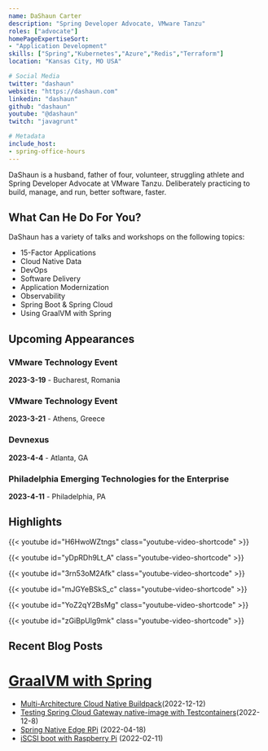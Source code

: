 ```yaml
---
name: DaShaun Carter
description: "Spring Developer Advocate, VMware Tanzu"
roles: ["advocate"]
homePageExpertiseSort: 
- "Application Development"
skills: ["Spring","Kubernetes","Azure","Redis","Terraform"]
location: "Kansas City, MO USA"

# Social Media 
twitter: "dashaun"
website: "https://dashaun.com"
linkedin: "dashaun"
github: "dashaun"
youtube: "@dashaun"
twitch: "javagrunt"

# Metadata
include_host:
- spring-office-hours
---
```

<!-- markdownlint-disable MD041-->
DaShaun is a husband, father of four, volunteer, struggling athlete and Spring Developer Advocate at VMware Tanzu.
Deliberately practicing to build, manage, and run, better software, faster.

<!--more-->

## What Can He Do For You?

DaShaun has a variety of talks and workshops on the following topics:

- 15-Factor Applications
- Cloud Native Data
- DevOps
- Software Delivery
- Application Modernization
- Observability
- Spring Boot & Spring Cloud
- Using GraalVM with Spring

## Upcoming Appearances

### VMware Technology Event

**2023-3-19** - Bucharest, Romania

### VMware Technology Event

**2023-3-21** - Athens, Greece

### Devnexus

**2023-4-4** - Atlanta, GA

### Philadelphia Emerging Technologies for the Enterprise

**2023-4-11** - Philadelphia, PA

## Highlights

{{< youtube id="H6HwoWZtngs" class="youtube-video-shortcode" >}}

{{< youtube id="yDpRDh9Lt_A" class="youtube-video-shortcode" >}}

{{< youtube id="3rn53oM2Afk" class="youtube-video-shortcode" >}}

{{< youtube id="mJGYeBSkS_c" class="youtube-video-shortcode" >}}

{{< youtube id="YoZ2qY2BsMg" class="youtube-video-shortcode" >}}

{{< youtube id="zGiBpUlg9mk" class="youtube-video-shortcode" >}}

## Recent Blog Posts

# [GraalVM with Spring](https://tanzu.vmware.com/developer/guides/graalvm-with-spring/)

- [Multi-Architecture Cloud Native Buildpack](https://dashaun.com/posts/teamwork-makes-the-dream-work-for-multiarch-builder/)(2022-12-12)
- [Testing Spring Cloud Gateway native-image with Testcontainers](https://dashaun.com/posts/spring-cloud-gateway-4-0-0-rc2-native-example-with-testcontainers/)(2022-12-8)
- [Spring Native Edge RPi](https://dev.to/dashaun/spring-native-edge-rpi-5c7) (2022-04-18)
- [iSCSI boot with Raspberry Pi](https://dev.to/dashaun/raspberry-pi-3b-iscsi-boot-with-raspios-arm64-a2a) (2022-02-11)